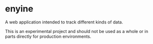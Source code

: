 # enyine

A web application intended to track different kinds of data.

This is an experimental project and should not be used as a whole or in parts directly for production environments.
